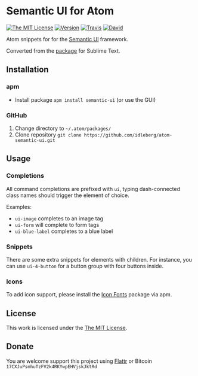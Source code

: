# Semantic UI for Atom

[![The MIT License](https://img.shields.io/badge/license-MIT-orange.svg?style=flat-square)](http://opensource.org/licenses/MIT)
[![Version](https://img.shields.io/apm/v/semantic-ui.svg?style=flat-square)](https://atom.io/packages/semantic-ui)
[![Travis](https://img.shields.io/travis/idleberg/atom-semantic-ui.svg?style=flat-square)](https://travis-ci.org/idleberg/atom-semantic-ui)
[![David](https://img.shields.io/david/dev/idleberg/atom-semantic-ui.svg?style=flat-square)](https://david-dm.org/idleberg/atom-semantic-ui#info=devDependencies)

Atom snippets for for the [Semantic UI](http://semantic-ui.com/) framework.

Converted from the [package](https://github.com/idleberg/Semantic-UI-Sublime-Text) for Sublime Text.

## Installation

### apm

* Install package `apm install semantic-ui` (or use the GUI)

### GitHub

1. Change directory to `~/.atom/packages/`
2. Clone repository `git clone https://github.com/idleberg/atom-semantic-ui.git`

## Usage

### Completions
All command completions are prefixed with `ui`, typing dash-connected class names should trigger the element of choice.

Examples:

* `ui-image` completes to an image tag
* `ui-form` will complete to form tags
* `ui-blue-label` completes to a blue label

### Snippets
There are some extra snippets for elements with children. For instance, you can use `ui-4-button` for a button group with four buttons inside.

### Icons

To add icon support, please install the [Icon Fonts](https://atom.io/packages/icon-fonts) package via apm.

## License

This work is licensed under the [The MIT License](LICENSE.md).

## Donate

You are welcome support this project using [Flattr](https://flattr.com/submit/auto?user_id=idleberg&url=https://github.com/idleberg/atom-semantic-ui) or Bitcoin `17CXJuPsmhuTzFV2k4RKYwpEHVjskJktRd`